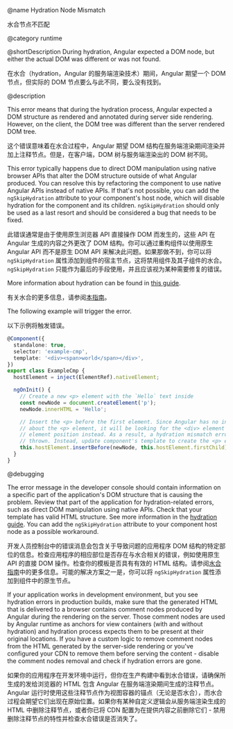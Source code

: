 @name Hydration Node Mismatch

水合节点不匹配

@category runtime

@shortDescription During hydration, Angular expected a DOM node, but either the actual DOM was different or was not found.

在水合（hydration，Angular 的服务端渲染技术）期间，Angular 期望一个 DOM 节点，但实际的 DOM 节点要么与此不同，要么没有找到。

@description

This error means that during the hydration process, Angular expected a DOM structure as rendered and annotated during server side rendering. However, on the client, the DOM tree was different than the server rendered DOM tree.

这个错误意味着在水合过程中，Angular 期望 DOM 结构在服务端渲染期间渲染并加上注释节点。但是，在客户端，DOM 树与服务端渲染出的 DOM 树不同。

This error typically happens due to direct DOM manipulation using native browser APIs that alter the DOM structure outside of what Angular produced. You can resolve this by refactoring the component to use native Angular APIs instead of native APIs. If that's not possible, you can add the `ngSkipHydration` attribute to your component's host node, which will disable hydration for the component and its children. `ngSkipHydration` should only be used as a last resort and should be considered a bug that needs to be fixed.

此错误通常是由于使用原生浏览器 API 直接操作 DOM 而发生的，这些 API 在 Angular 生成的内容之外更改了 DOM 结构。你可以通过重构组件以使用原生 Angular API 而不是原生 DOM API 来解决此问题。如果那做不到，你可以将 `ngSkipHydration` 属性添加到组件的宿主节点，这将禁用组件及其子组件的水合。`ngSkipHydration` 只能作为最后的手段使用，并且应该视为某种需要修复的错误。

More information about hydration can be found in [this guide](guide/hydration).

有关水合的更多信息，请参阅[本指南](guide/hydration)。

The following example will trigger the error.

以下示例将触发错误。

```typescript
@Component({
  standalone: true,
  selector: 'example-cmp',
  template: '<div><span>world</span></div>',
})
export class ExampleCmp {
  hostElement = inject(ElementRef).nativeElement;

  ngOnInit() {
    // Create a new <p> element with the `Hello` text inside
    const newNode = document.createElement('p');
    newNode.innerHTML = 'Hello';

    // Insert the <p> before the first element. Since Angular has no information
    // about the <p> element, it will be looking for the <div> element at the first
    // element position instead. As a result, a hydration mismatch error would be
    // thrown. Instead, update component's template to create the <p> element.
    this.hostElement.insertBefore(newNode, this.hostElement.firstChild);
  }
}
```

@debugging

The error message in the developer console should contain information on a specific part of the application's DOM structure that is causing the problem. Review that part of the application for hydration-related errors, such as direct DOM manipulation using native APIs.
Check that your template has valid HTML structure. See more information in the [hydration guide](guide/hydration#valid-html-structure).
You can add the `ngSkipHydration` attribute to your component host node as a possible workaround.

开发人员控制台中的错误消息会包含关于导致问题的应用程序 DOM 结构的特定部位的信息。检查应用程序的相应部位是否存在与水合相关的错误，例如使用原生 API 的直接 DOM 操作。检查你的模板是否具有有效的 HTML 结构。请参阅[水合指南](guide/hydration#valid-html-structure)中的更多信息。可能的解决方案之一是，你可以将 `ngSkipHydration` 属性添加到组件中的原生节点。

If your application works in development environment, but you see hydration errors in production builds, make sure that the generated HTML that is delivered to a browser contains comment nodes produced by Angular during the rendering on the server. Those comment nodes are used by Angular runtime as anchors for view containers \(with and without hydration\) and hydration process expects them to be present at their original locations. If you have a custom logic to remove comment nodes from the HTML generated by the server-side rendering or you've configured your CDN to remove them before serving the content - disable the comment nodes removal and check if hydration errors are gone.

如果你的应用程序在开发环境中运行，但你在生产构建中看到水合错误，请确保所生成的发给浏览器的 HTML 包含 Angular 在服务端渲染期间生成的注释节点。Angular 运行时使用这些注释节点作为视图容器的锚点（无论是否水合），而水合过程会期望它们出现在原始位置。如果你有某种自定义逻辑会从服务端渲染生成的 HTML 中删除注释节点，或者你已将 CDN 配置为在提供内容之前删除它们 - 禁用删除注释节点的特性并检查水合错误是否消失了。
